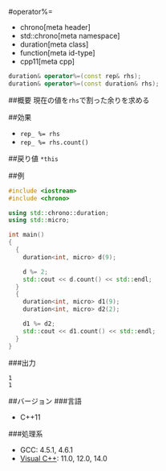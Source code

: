 #operator%=
* chrono[meta header]
* std::chrono[meta namespace]
* duration[meta class]
* function[meta id-type]
* cpp11[meta cpp]

```cpp
duration& operator%=(const rep& rhs);
duration& operator%=(const duration& rhs);
```

##概要
現在の値を`rhs`で割った余りを求める

##効果
- `rep_ %= rhs`
- `rep_ %= rhs.count()`

##戻り値
`*this`

##例
```cpp
#include <iostream>
#include <chrono>

using std::chrono::duration;
using std::micro;

int main()
{
  {
    duration<int, micro> d(9);

    d %= 2;
    std::cout << d.count() << std::endl;
  }
  {
    duration<int, micro> d1(9);
    duration<int, micro> d2(2);

    d1 %= d2;
    std::cout << d1.count() << std::endl;
  }
}
```


###出力
```
1
1
```

##バージョン
###言語
- C++11

###処理系
- GCC: 4.5.1, 4.6.1
- [Visual C++](/implementation.md#visual_cpp): 11.0, 12.0, 14.0
